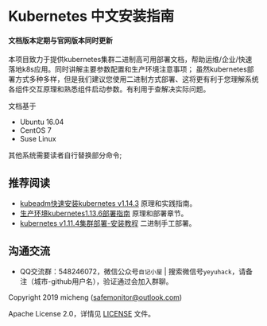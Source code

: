 # Kubernetes 中文安装指南

#### 文档版本定期与官网版本同时更新
  本项目致力于提供kubernetes集群二进制高可用部署文档，帮助运维/企业/快速落地k8s应用。同时讲解主要参数配置和生产环境注意事项；
虽然kubernetes部署方式多种多样，但是我们建议您使用二进制方式部署、这将更有利于您理解系统各组件交互原理和熟悉组件启动参数。有利用于查解决实际问题。
 

文档基于
  - Ubuntu 16.04
  - CentOS 7
  - Suse Linux

其他系统需要读者自行替换部分命令;





## 推荐阅读

- [kubeadm快速安装kubernetes v1.14.3](https://www.ziji.work/kubernetes/kubeadm-installtion-kubernetes1-14-3.html) 原理和实践指南。
- [生产环境kubernetes1.13.6部署指南](https://www.ziji.work/kubernetes/production-kubernetes1-13-6-deployment-guide.html) 原理和部署章节。
- [kubernetes v1.11.4集群部署-安装教程](https://www.ziji.work/kubernetes/kubernetes-1-11-cluster-deployment.html) 二进制手工部署。


## 沟通交流

- QQ交流群：548246072，微信公众号`自记小屋` | 搜索微信号`yeyuhack`，请备注（城市-github用户名），验证通过会加入群聊。

Copyright 2019 micheng (safemonitor@outlook.com)

Apache License 2.0，详情见 [LICENSE](LICENSE) 文件。
